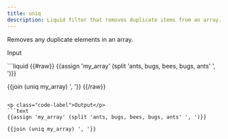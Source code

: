 ```yaml
---
title: uniq
description: Liquid filter that removes duplicate items from an array.
---
```


Removes any duplicate elements in an array.

<p class="code-label">Input</p>
```liquid
{{#raw}}
{{assign 'my_array' (split 'ants, bugs, bees, bugs, ants' ', ')}}

{{join (uniq my_array) ', '}}
{{/raw}}
```

<p class="code-label">Output</p>
```text
{{assign 'my_array' (split 'ants, bugs, bees, bugs, ants' ', ')}}

{{join (uniq my_array) ', '}}
```
